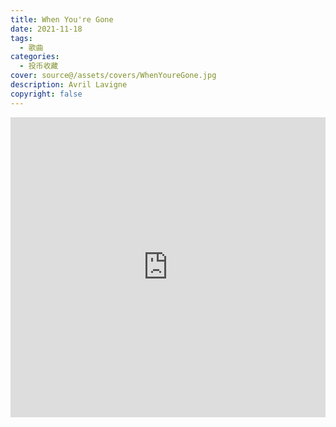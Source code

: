 ```yaml
---
title: When You're Gone
date: 2021-11-18
tags:
  - 歌曲
categories:
  - 投币收藏
cover: source@/assets/covers/WhenYoureGone.jpg
description: Avril Lavigne
copyright: false
---
```


<iframe
  src="https://player.bilibili.com/player.html?aid=421673372&bvid=BV1h3411879L&cid=441581555&page=1"
  scrolling="no"
  border="0"
  frameborder="no"
  width="100%"
  framespacing="0"
  allowfullscreen="true"
>
</iframe>

<style>
iframe {
  height: 480px;
}
@media (max-width: 768px) {
  iframe {
    height: 300px;
  }
}
@media (max-width: 480px) {
  iframe {
    height: 250px;
  }
}
</style>
